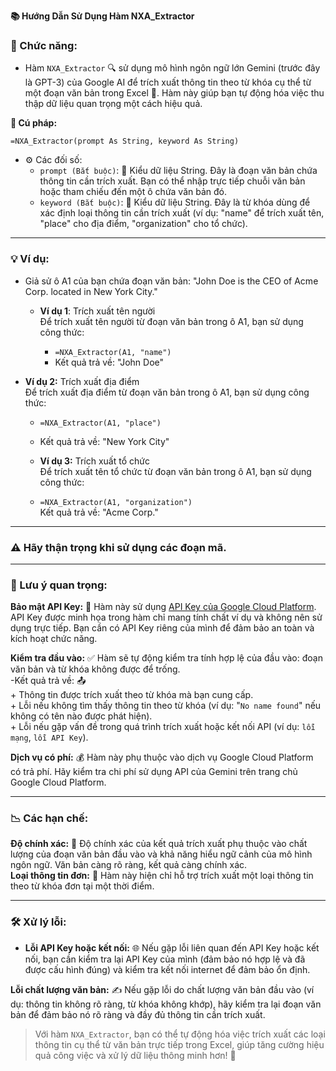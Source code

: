 **📚 Hướng Dẫn Sử Dụng Hàm NXA_Extractor**  
### 🌟 Chức năng:  
- Hàm `NXA_Extractor` 🔍 sử dụng mô hình ngôn ngữ lớn Gemini (trước đây là GPT-3) của Google AI để trích xuất thông tin theo từ khóa cụ thể từ một đoạn văn bản trong Excel 📝. Hàm này giúp bạn tự động hóa việc thu thập dữ liệu quan trọng một cách hiệu quả.  

**📝 Cú pháp:**  

`=NXA_Extractor(prompt As String, keyword As String)`  

  - ⚙️ Các đối số:  
      - `prompt (Bắt buộc)`: 🔑 Kiểu dữ liệu String. Đây là đoạn văn bản chứa thông tin cần trích xuất. Bạn có thể nhập trực tiếp chuỗi văn bản hoặc tham chiếu đến một ô chứa văn bản đó.  
      - `keyword (Bắt buộc)`: 🔑 Kiểu dữ liệu String. Đây là từ khóa dùng để xác định loại thông tin cần trích xuất (ví dụ: "name" để trích xuất tên, "place" cho địa điểm, "organization" cho tổ chức).  

---

### 💡 Ví dụ:  
  - Giả sử ô A1 của bạn chứa đoạn văn bản: "John Doe is the CEO of Acme Corp. located in New York City."  

    - **Ví dụ 1**: Trích xuất tên người  
      Để trích xuất tên người từ đoạn văn bản trong ô A1, bạn sử dụng công thức:  

      - `=NXA_Extractor(A1, "name")`  
      - Kết quả trả về: "John Doe"  

  - **Ví dụ 2:** Trích xuất địa điểm  
      Để trích xuất địa điểm từ đoạn văn bản trong ô A1, bạn sử dụng công thức:  

     - `=NXA_Extractor(A1, "place")`  
     - Kết quả trả về: "New York City"  

    - **Ví dụ 3:** Trích xuất tổ chức  
      Để trích xuất tên tổ chức từ đoạn văn bản trong ô A1, bạn sử dụng công thức:  

    - `=NXA_Extractor(A1, "organization")`  
      Kết quả trả về: "Acme Corp."  

---

### ⚠️ Hãy thận trọng khi sử dụng các đoạn mã.  

---

### 📌 Lưu ý quan trọng:  
**Bảo mật API Key:** 🔑 Hàm này sử dụng [API Key của Google Cloud Platform](https://aistudio.google.com/app/apikey). API Key được minh họa trong hàm chỉ mang tính chất ví dụ và không nên sử dụng trực tiếp. Bạn cần có API Key riêng của mình để đảm bảo an toàn và kích hoạt chức năng.  

**Kiểm tra đầu vào:** ✅ Hàm sẽ tự động kiểm tra tính hợp lệ của đầu vào: đoạn văn bản và từ khóa không được để trống.  
      -Kết quả trả về: 📤  
        + Thông tin được trích xuất theo từ khóa mà bạn cung cấp.  
        + Lỗi nếu không tìm thấy thông tin theo từ khóa (ví dụ: "`No name found`" nếu không có tên nào được phát hiện).  
        + Lỗi nếu gặp vấn đề trong quá trình trích xuất hoặc kết nối API (ví dụ: `lỗi mạng`, `lỗi API Key`).  
        
**Dịch vụ có phí:** 💰 Hàm này phụ thuộc vào dịch vụ Google Cloud Platform có trả phí. Hãy kiểm tra chi phí sử dụng API của Gemini trên trang chủ Google Cloud Platform.  

---

### 📉 Các hạn chế:  

**Độ chính xác:** 🎯 Độ chính xác của kết quả trích xuất phụ thuộc vào chất lượng của đoạn văn bản đầu vào và khả năng hiểu ngữ cảnh của mô hình ngôn ngữ. Văn bản càng rõ ràng, kết quả càng chính xác.  
**Loại thông tin đơn:** 🔢 Hàm này hiện chỉ hỗ trợ trích xuất một loại thông tin theo từ khóa đơn tại một thời điểm.  

---

### 🛠️ Xử lý lỗi:  

  - **Lỗi API Key hoặc kết nối:** 🌐 Nếu gặp lỗi liên quan đến API Key hoặc kết nối, bạn cần kiểm tra lại API Key của mình (đảm bảo nó hợp lệ và đã được cấu hình đúng) và kiểm tra kết nối internet để đảm bảo ổn định.  

**Lỗi chất lượng văn bản:** ✍️ Nếu gặp lỗi do chất lượng văn bản đầu vào (ví dụ: thông tin không rõ ràng, từ khóa không khớp), hãy kiểm tra lại đoạn văn bản để đảm bảo nó rõ ràng và đầy đủ thông tin cần trích xuất.  

> Với hàm `NXA_Extractor`, bạn có thể tự động hóa việc trích xuất các loại thông tin cụ thể từ văn bản trực tiếp trong Excel, giúp tăng cường hiệu quả công việc và xử lý dữ liệu thông minh hơn! 🚀  
